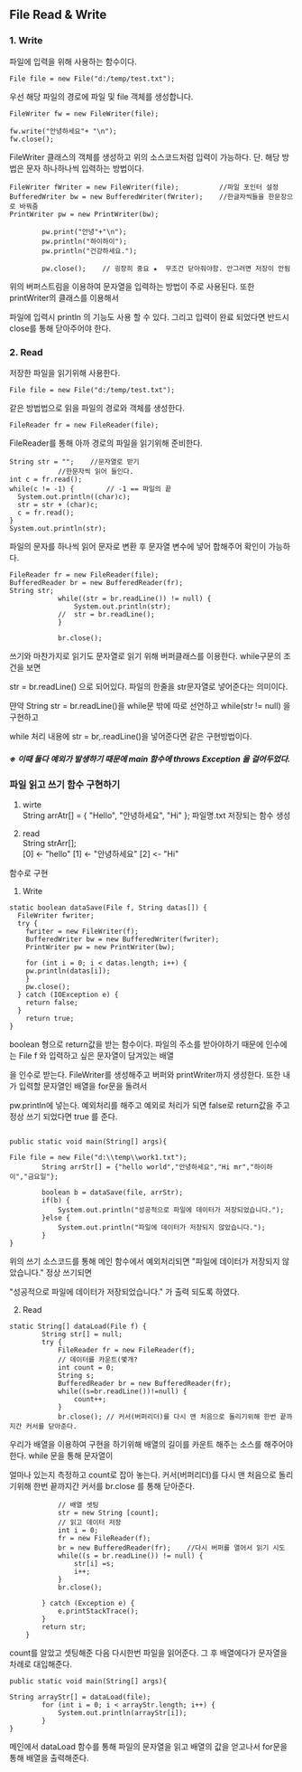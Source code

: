 ## File Read & Write

### 1. Write 

파일에 입력을 위해 사용하는 함수이다. 

```
File file = new File("d:/temp/test.txt");

```

우선 해당 파일의 경로에 파일 및 file 객체를 생성합니다.

```
FileWriter fw = new FileWriter(file);
		
fw.write("안녕하세요"+ "\n");
fw.close();
```

FileWriter 클래스의 객체를 생성하고 위의 소스코드처럼 입력이 가능하다. 단. 해당 방법은 문자 하나하나씩 입력하는 방법이다.

```
FileWriter fWriter = new FileWriter(file);		    //파일 포인터 설정
BufferedWriter bw = new BufferedWriter(fWriter);	//한글자씩들을 한문장으로 바꿔줌
PrintWriter pw = new PrintWriter(bw);
		
		pw.print("안녕"+"\n");
		pw.println("하이하이");
		pw.println("건강하세요.");
		
		pw.close();    // 굉장히 중요 ★  무조건 닫아줘야함. 안그러면 저장이 안됨
```

위의 버퍼스트림을 이용하여 문자열을 입력하는 방법이 주로 사용된다. 또한 printWriter의 클래스를 이용해서

파일에 입력시 println 의 기능도 사용 할 수 있다. 그리고 입력이 완료 되었다면 반드시 close를 통해 닫아주어야 한다.



### 2. Read

저장한 파일을 읽기위해 사용한다.

```
File file = new File("d:/temp/test.txt");
```
같은 방법법으로 읽을 파일의 경로와 객체를 생성한다.

```
FileReader fr = new FileReader(file);
```
FileReader를 통해 아까 경로의 파일을 읽기위해 준비한다.

```
String str = "";	//문자열로 받기
			//한문자씩 읽어 들인다.
int c = fr.read();
while(c != -1) {		// -1 == 파일의 끝
  System.out.println((char)c);
  str = str + (char)c;
  c = fr.read();
}
System.out.println(str);
```

파일의 문자를 하나씩 읽어 문자로 변환 후 문자열 변수에 넣어 합해주어 확인이 가능하다.

```
FileReader fr = new FileReader(file);
BufferedReader br = new BufferedReader(fr);
String str;
			while((str = br.readLine()) != null) {
				System.out.println(str);
			//	str = br.readLine();
			}
				
			br.close();
```

쓰기와 마찬가지로 읽기도 문자열로 읽기 위해 버퍼클래스를 이용한다. while구문의 조건을 보면 

str = br.readLine() 으로 되어있다. 파일의 한줄을 str문자열로 넣어준다는 의미이다.

먄약 String str = br.readLine()을 while문 밖에 따로 선언하고 while(str != null) 을 구현하고

while 처리 내용에 str = br,.readLine()을 넣어준다면 같은 구현방법이다.



##### ※ 이때 둘다 예외가 발생하기 때문에 main 함수에 throws Exception 을 걸어두었다.


### 파일 읽고 쓰기 함수 구현하기
1. wirte<br>
String arrAtr[] = {
"Hello",
"안녕하세요",
	"Hi"
};
파일명.txt 저장되는 함수 생성
		 
		 
2. read<br>
String strArr[]; <br>
[0] <- "hello"
[1] <- "안녕하세요"
[2] <- "Hi"
		 		
함수로 구현

1. Write
```
static boolean dataSave(File f, String datas[]) {
  FileWriter fwriter;
  try {
    fwriter = new FileWriter(f);
    BufferedWriter bw = new BufferedWriter(fwriter);
    PrintWriter pw = new PrintWriter(bw);
					
    for (int i = 0; i < datas.length; i++) {
    pw.println(datas[i]);
    }
    pw.close();
  } catch (IOException e) {
    return false;
  }
    return true;
}
```
boolean 형으로 return값을 받는 함수이다. 파일의 주소를 받아야하기 때문에 인수에는 File f 와 입력하고 싶은 문자열이 담겨있는 배열

을 인수로 받는다.  FileWriter를 생성해주고 버퍼와 printWriter까지 생성한다. 또한 내가 입력할 문자열인 배열을 for문을 돌려서

pw.println에 넣는다. 예외처리를 해주고 예외로 처리가 되면 false로 return값을 주고 정상 쓰기 되었다면 true 를 준다.

```

public static void main(String[] args){

File file = new File("d:\\temp\\work1.txt");
		String arrStr[] = {"hello world","안녕하세요","Hi mr","하이하이","금요일"};
		
		boolean b = dataSave(file, arrStr);
		if(b) {
			System.out.println("성공적으로 파일에 데이터가 저장되었습니다.");
		}else {
			System.out.println("파일에 데이터가 저장되지 않았습니다.");
		}
}
```

위의 쓰기 소스코드를 통해 메인 함수에서 예외처리되면 "파일에 데이터가 저장되지 않았습니다." 정상 쓰기되면 

"성공적으로 파일에 데이터가 저장되었습니다." 가 출력 되도록 하였다.

2. Read

```
static String[] dataLoad(File f) {
		String str[] = null;
		try {
			FileReader fr = new FileReader(f);
			// 데이터를 카운트(몇개?
			int count = 0;
			String s;
			BufferedReader br = new BufferedReader(fr);
			while((s=br.readLine())!=null) {
				count++;
			}
			br.close(); // 커서(버퍼리더)를 다시 맨 처음으로 돌리기위해 한번 끝까지간 커서를 닫아준다.
```
우리가 배열을 이용하여 구현을 하기위해 배열의 길이를 카운트 해주는 소스를 해주어야한다. while 문을 통해 문자열이

얼마나 있는지 측정하고 count로 잡아 놓는다. 커서(버퍼리더)를 다시 맨 처음으로 돌리기위해 한번 끝까지간 커서를 br.close 를 통해 닫아준다.

```
			// 배열 셋팅
			str = new String [count];
			// 읽고 데이터 저장
			int i = 0;
			fr = new FileReader(f);
			br = new BufferedReader(fr);	//다시 버퍼를 열어서 읽기 시도
			while((s = br.readLine()) != null) {
				str[i] =s;
				i++;
			}
			br.close();
			
		} catch (Exception e) {
			e.printStackTrace();
		}
		return str;
	}
```
count를 알았고 셋팅해준 다음 다시한번 파일을 읽어준다. 그 후 배열에다가 문자열을 차례로 대입해준다.

```
public static void main(String[] args){

String arrayStr[] = dataLoad(file);
		for (int i = 0; i < arrayStr.length; i++) {
			System.out.println(arrayStr[i]);
		}
}    
```

메인에서 dataLoad 함수를 통해 파일의 문자열을 읽고 배열의 값을 얻고나서 for문을 통해 배열을 출력해준다.
